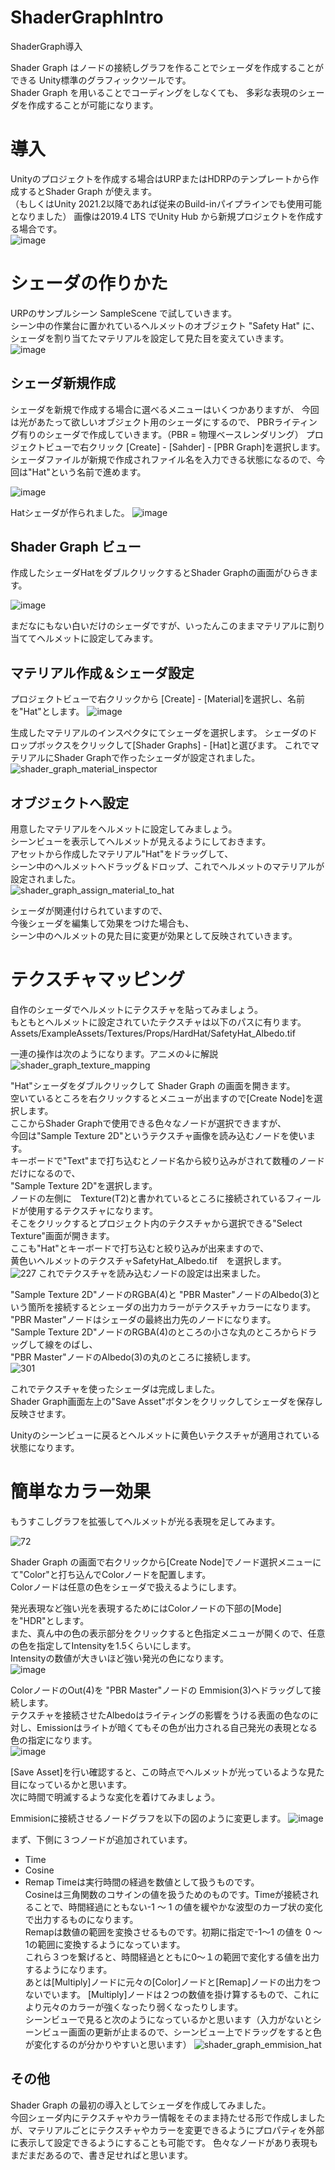 # ShaderGraphIntro
ShaderGraph導入

Shader Graph はノードの接続しグラフを作ることでシェーダを作成することができる
Unity標準のグラフィックツールです。  
Shader Graph を用いることでコーディングをしなくても、 
多彩な表現のシェーダを作成することが可能になります。  

# 導入
Unityのプロジェクトを作成する場合はURPまたはHDRPのテンプレートから作成するとShader Graph が使えます。  
（もしくはUnity 2021.2以降であれば従来のBuild-inパイプラインでも使用可能となりました）
画像は2019.4 LTS でUnity Hub から新規プロジェクトを作成する場合です。  
![image](https://user-images.githubusercontent.com/1992059/168628228-20773d83-c55a-4e53-833d-78e5f05e76ad.png)

# シェーダの作りかた

URPのサンプルシーン SampleScene で試していきます。  
シーン中の作業台に置かれているヘルメットのオブジェクト "Safety Hat" に、シェーダを割り当てたマテリアルを設定して見た目を変えていきます。  
![image](https://user-images.githubusercontent.com/1992059/168699568-49a8fd15-00f4-4d82-8aa8-62998ed18dd3.png)

## シェーダ新規作成 
シェーダを新規で作成する場合に選べるメニューはいくつかありますが、
今回は光があたって欲しいオブジェクト用のシェーダにするので、
PBRライティング有りのシェーダで作成していきます。（PBR = 物理ベースレンダリング）
プロジェクトビューで右クリック [Create] - [Sahder] - [PBR Graph]を選択します。  
シェーダファイルが新規で作成されファイル名を入力できる状態になるので、今回は"Hat"という名前で進めます。  

![image](https://user-images.githubusercontent.com/1992059/168700442-5643952b-7f2e-47d4-9a0b-f3307c9a1826.png)

Hatシェーダが作られました。
![image](https://user-images.githubusercontent.com/1992059/168700532-8c3e5dc7-1b91-4ef4-9dde-7868f096e887.png)

## Shader Graph ビュー

作成したシェーダHatをダブルクリックするとShader Graphの画面がひらきます。

![image](https://user-images.githubusercontent.com/1992059/168700684-35535051-5b93-465e-8d56-b0ebed9ab3ce.png)

まだなにもない白いだけのシェーダですが、いったんこのままマテリアルに割り当ててヘルメットに設定してみます。

## マテリアル作成＆シェーダ設定

プロジェクトビューで右クリックから [Create] - [Material]を選択し、名前を"Hat"とします。
![image](https://user-images.githubusercontent.com/1992059/168699080-aa95933d-ef0a-431f-a2e1-1733627a88d2.png)

生成したマテリアルのインスペクタにてシェーダを選択します。
シェーダのドロップボックスをクリックして[Shader Graphs] - [Hat]と選びます。
これでマテリアルにShader Graphで作ったシェーダが設定されました。
![shader_graph_material_inspector](https://user-images.githubusercontent.com/1992059/169107556-2ca0e99f-42a3-4665-8250-37428a1f2f1c.gif)

## オブジェクトへ設定

用意したマテリアルをヘルメットに設定してみましょう。  
シーンビューを表示してヘルメットが見えるようにしておきます。  
アセットから作成したマテリアル"Hat"をドラッグして、  
シーン中のヘルメットへドラッグ＆ドロップ、これでヘルメットのマテリアルが設定されました。  
![shader_graph_assign_material_to_hat](https://user-images.githubusercontent.com/1992059/169108327-a089d905-b71c-4ea7-ae49-e888b19f2825.gif)

シェーダが関連付けられていますので、  
今後シェーダを編集して効果をつけた場合も、  
シーン中のヘルメットの見た目に変更が効果として反映されていきます。  

# テクスチャマッピング

自作のシェーダでヘルメットにテクスチャを貼ってみましょう。  
もともとヘルメットに設定されていたテクスチャは以下のパスに有ります。  
Assets/ExampleAssets/Textures/Props/HardHat/SafetyHat_Albedo.tif  

一連の操作は次のようになります。アニメの↓に解説  
![shader_graph_texture_mapping](https://user-images.githubusercontent.com/1992059/169172842-b9816a3f-ad83-4717-9cbe-2c4ca4932a91.gif)

"Hat"シェーダをダブルクリックして Shader Graph の画面を開きます。  
空いているところを右クリックするとメニューが出ますので[Create Node]を選択します。  
ここからShader Graphで使用できる色々なノードが選択できますが、  
今回は"Sample Texture 2D"というテクスチャ画像を読み込むノードを使います。  
キーボードで"Text"まで打ち込むとノード名から絞り込みがされて数種のノードだけになるので、　　  
"Sample Texture 2D"を選択します。  
ノードの左側に　Texture(T2)と書かれているところに接続されているフィールドが使用するテクスチャになります。  
そこをクリックするとプロジェクト内のテクスチャから選択できる"Select Texture"画面が開きます。  
ここも"Hat"とキーボードで打ち込むと絞り込みが出来ますので、  
黄色いヘルメットのテクスチャSafetyHat_Albedo.tif　を選択します。  
![227](https://user-images.githubusercontent.com/1992059/169174246-70ce3a8b-0bdb-4d8d-9cd4-6aefe22eb1a7.png)
これでテクスチャを読み込むノードの設定は出来ました。  

"Sample Texture 2D"ノードのRGBA(4)と "PBR Master"ノードのAlbedo(3)という箇所を接続するとシェーダの出力カラーがテクスチャカラーになります。  
"PBR Master"ノードはシェーダの最終出力先のノードになります。  
"Sample Texture 2D"ノードのRGBA(4)のところの小さな丸のところからドラッグして線をのばし、  
"PBR Master"ノードのAlbedo(3)の丸のところに接続します。  
![301](https://user-images.githubusercontent.com/1992059/169174542-d4eb29fe-dd2f-48ea-9eb0-1d538523d0fa.png)

これでテクスチャを使ったシェーダは完成しました。  
Shader Graph画面左上の"Save Asset"ボタンをクリックしてシェーダを保存し反映させます。  

Unityのシーンビューに戻るとヘルメットに黄色いテクスチャが適用されている状態になります。  


# 簡単なカラー効果

もうすこしグラフを拡張してヘルメットが光る表現を足してみます。

![72](https://user-images.githubusercontent.com/1992059/169214149-fab08406-a2ff-40dd-a1de-af81fe3cbe88.png)

Shader Graph の画面で右クリックから[Create Node]でノード選択メニューにて"Color"と打ち込んでColorノードを配置します。  
Colorノードは任意の色をシェーダで扱えるようにします。  

発光表現など強い光を表現するためにはColorノードの下部の[Mode] を"HDR"とします。  
また、真ん中の色の表示部分をクリックすると色指定メニューが開くので、任意の色を指定してIntensityを1.5くらいにします。  
Intensityの数値が大きいほど強い発光の色になります。  
![image](https://user-images.githubusercontent.com/1992059/169210933-cf8a885c-1acc-4a9e-937c-65828bc27e6c.png)

ColorノードのOut(4)を "PBR Master"ノードの Emmision(3)へドラッグして接続します。    
テクスチャを接続させたAlbedoはライティングの影響をうける表面の色なのに対し、Emissionはライトが暗くてもその色が出力される自己発光の表現となる色の指定になります。  
![image](https://user-images.githubusercontent.com/1992059/169210561-4291ea4a-9444-4a85-bb37-8578d6bd9523.png)

[Save Asset]を行い確認すると、この時点でヘルメットが光っているような見た目になっているかと思います。  
次に時間で明滅するような変化を着けてみましょう。  

Emmisionに接続させるノードグラフを以下の図のように変更します。
![image](https://user-images.githubusercontent.com/1992059/169212104-4f020324-a0c6-4e77-9cb8-1c44cf3ef5cb.png)

まず、下側に３つノードが追加されています。
- Time
- Cosine
- Remap
Timeは実行時間の経過を数値として扱うものです。  
Cosineは三角関数のコサインの値を扱うためのものです。Timeが接続されることで、時間経過にともない-1 ～ 1 の値を緩やかな波型のカーブ状の変化で出力するものになります。  
Remapは数値の範囲を変換させるものです。初期に指定で-1～1 の値を 0 ～ 1の範囲に変換するようになっています。  
これら３つを繋げると、時間経過とともに0～１の範囲で変化する値を出力するようになります。   
あとは[Multiply]ノードに元々の[Color]ノードと[Remap]ノードの出力をつないでいます。
[Multiply]ノードは２つの数値を掛け算するもので、これにより元々のカラーが強くなったり弱くなったりします。  
シーンビューで見ると次のようになっているかと思います（入力がないとシーンビュー画面の更新が止まるので、シーンビュー上でドラッグをすると色が変化するのが分かりやすいと思います）
![shader_graph_emmision_hat](https://user-images.githubusercontent.com/1992059/169210320-27f1896e-11bc-4913-b5c1-1fa54f9c7436.gif)

## その他
Shader Graph の最初の導入としてシェーダを作成してみました。  
今回シェーダ内にテクスチャやカラー情報をそのまま持たせる形で作成しましたが、マテリアルごとにテクスチャやカラーを変更できるようにプロパティを外部に表示して設定できるようにすることも可能です。
色々なノードがあり表現もまだまだあるので、書き足せればと思います。